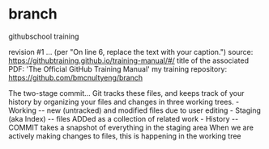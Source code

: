 # branch
githubschool training

revision #1 ...
    (per "On line 6, replace the text with your caption.")
source: 
    https://githubtraining.github.io/training-manual/#/
title of the associated PDF: 
    'The Official GitHub Training Manual'
my training repository: 
    https://github.com/bmcnultyeng/branch

The two-stage commit...
Git tracks these files, and keeps track of your history by organizing your files and changes in three working trees. 
    - Working -- new (untracked) and modified files due to user editing
    - Staging (aka Index) -- files ADDed as a collection of related work
    - History -- COMMIT takes a snapshot of everything in the staging area
When we are actively making changes to files, this is happening in the working tree